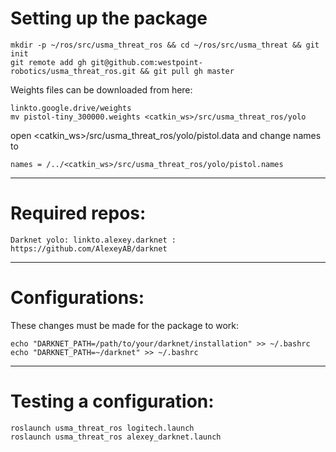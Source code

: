 Setting up the package
=======

	mkdir -p ~/ros/src/usma_threat_ros && cd ~/ros/src/usma_threat && git init
	git remote add gh git@github.com:westpoint-robotics/usma_threat_ros.git && git pull gh master

Weights files can be downloaded from here: 

	linkto.google.drive/weights
	mv pistol-tiny_300000.weights <catkin_ws>/src/usma_threat_ros/yolo

open <catkin_ws>/src/usma_threat_ros/yolo/pistol.data and change names to 

	names = /../<catkin_ws>/src/usma_threat_ros/yolo/pistol.names

---
Required repos:
=======

	Darknet yolo: linkto.alexey.darknet : https://github.com/AlexeyAB/darknet

---
Configurations:
=======
These changes must be made for the package to work:

	echo "DARKNET_PATH=/path/to/your/darknet/installation" >> ~/.bashrc
	echo "DARKNET_PATH=~/darknet" >> ~/.bashrc


---
Testing a configuration:
=======

	roslaunch usma_threat_ros logitech.launch
	roslaunch usma_threat_ros alexey_darknet.launch

